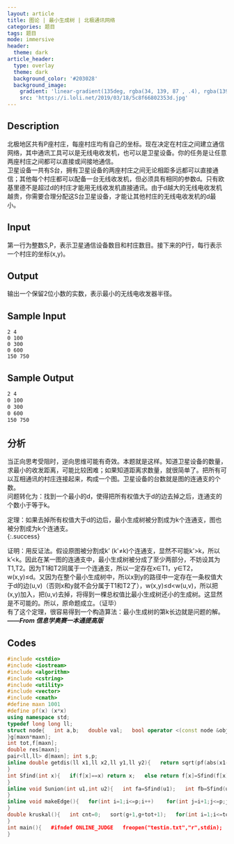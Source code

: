 ```yaml
---
layout: article
title: 图论 | 最小生成树 | 北极通讯网络
categories: 题目
tags: 题目
mode: immersive
header:   
  theme: dark
article_header:   
  type: overlay   
  theme: dark   
  background_color: '#203028'   
  background_image:     
    gradient: 'linear-gradient(135deg, rgba(34, 139, 87 , .4), rgba(139, 34, 139, .4))'     
    src: 'https://i.loli.net/2019/03/18/5c8f66802353d.jpg'
---
```


<!--more-->

## Description   
北极地区共有P座村庄，每座村庄均有自己的坐标。现在决定在村庄之间建立通信网络，其中通讯工具可以是无线电收发机，也可以是卫星设备。你的任务是让任意两座村庄之间都可以直接或间接地通信。   
卫星设备一共有S台，拥有卫星设备的两座村庄之间无论相距多远都可以直接通信；其他每个村庄都可以配备一台无线收发机，但必须具有相同的参数d。只有欧基里德不是超过d的村庄才能用无线收发机直接通讯。由于d越大的无线电收发机越贵，你需要合理分配这S台卫星设备，才能让其他村庄的无线电收发机的d最小。    
## Input   
第一行为整数S,P，表示卫星通信设备数目和村庄数目。接下来的P行，每行表示一个村庄的坐标(x,y)。   
## Output   
输出一个保留2位小数的实数，表示最小的无线电收发器半径。   
## Sample Input   
```text 
2 4 
0 100 
0 300 
0 600 
150 750 
```   
## Sample Output   
```txt 
2 4 
0 100 
0 300 
0 600 
150 750 
```   
## 分析  
当正向思考受阻时，逆向思维可能有奇效。本题就是这样。知道卫星设备的数量，求最小的收发距离，可能比较困难；如果知道距离求数量，就很简单了。把所有可以互相通讯的村庄连接起来，构成一个图。卫星设备的台数就是图的连通支的个数。   
问题转化为：找到一个最小的d，使得把所有权值大于d的边去掉之后，连通支的个数小于等于k。

定理：如果去掉所有权值大于d的边后，最小生成树被分割成为k个连通支，图也被分割成为k个连通支。   
{:.success}

证明：用反证法。假设原图被分割成k’ (k'≠k)个连通支，显然不可能k’>k，所以k’<k。因此在某一图的连通支中，最小生成树被分成了至少两部分，不妨设其为T1,T2。因为T1和T2同属于一个连通支，所以一定存在x∈T1，y∈T2，w(x,y)≤d。又因为在整个最小生成树中，所以x到y的路径中一定存在一条权值大于d的边(u,v)（否则x和y就不会分属于T1和T2了），w(x,y)≤d<w(u,v)，所以把(x,y)加入，把(u,v)去掉，将得到一棵总权值比最小生成树还小的生成树。这显然是不可能的。所以，原命题成立。（证毕）   
有了这个定理，很容易得到一个构造算法：最小生成树的第k长边就是问题的解。   
***——From 信息学奥赛一本通提高版***   
## Codes   
```cpp 
#include <cstdio> 
#include <iostream> 
#include <algorithm> 
#include <cstring> 
#include <utility> 
#include <vector> 
#include <cmath> 
#define maxn 1001 
#define pf(x) (x*x) 
using namespace std; 
typedef long long ll; 
struct node{   int a,b;   double val;   bool operator <(const node &obj)const{    return val<obj.val;   } 
}g[maxn*maxn]; 
int tot,f[maxn]; 
double res[maxn]; 
pair<ll,ll> d[maxn]; int s,p; 
inline double getdis(ll x1,ll x2,ll y1,ll y2){   return sqrt(pf(abs(x1-x2))+pf(abs(y1-y2))); 
} 
int Sfind(int x){   if(f[x]==x) return x;   else return f[x]=Sfind(f[x]); 
} 
inline void Sunion(int u1,int u2){   int fa=Sfind(u1);   int fb=Sfind(u2);   f[fa]=fb; 
} 
inline void makeEdge(){   for(int i=1;i<=p;i++)    for(int j=i+1;j<=p;j++)     g[++tot]=(node){i,j,      getdis(d[i].first,d[j].first,d[i].second,d[j].second)     }; 
} 
double kruskal(){   int cnt=0;   sort(g+1,g+tot+1);   for(int i=1;i<=tot;i++){    if(Sfind(g[i].a)!=Sfind(g[i].b))     res[++cnt]=g[i].val,     Sunion(g[i].a,g[i].b);   }   return res[cnt-s+1]; 
} 
int main(){   #ifndef ONLINE_JUDGE   freopen("testin.txt","r",stdin);   freopen("testout.txt","w",stdout);   #endif   cin>>s>>p;   if(s>=p){    cout<<"0.00";    return 0;   }   for(int i=1;i<=p;i++)    cin>>d[i].first>>d[i].second;   makeEdge(); for(int i=0;i<=p;i++) f[i]=i;   printf("%.2lf",kruskal());   return 0; 
} 
``` 
